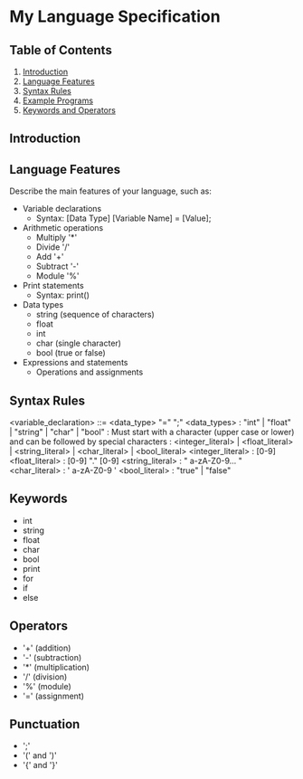 # My Language Specification

## Table of Contents

1. [Introduction](#introduction)
2. [Language Features](#language-features)
3. [Syntax Rules](#syntax-rules)
4. [Example Programs](#example-programs)
5. [Keywords and Operators](#keywords-and-operators)

## Introduction

## Language Features

Describe the main features of your language, such as:

- Variable declarations
  - Syntax: [Data Type] [Variable Name] = [Value];
- Arithmetic operations
  - Multiply '\*'
  - Divide '/'
  - Add '+'
  - Subtract '-'
  - Module '%'
- Print statements
  - Syntax: print()
- Data types
  - string (sequence of characters)
  - float
  - int
  - char (single character)
  - bool (true or false)
- Expressions and statements
  - Operations and assignments

## Syntax Rules

<variable_declaration> ::= <data_type> <identifier> "=" <expression> ";"
<data_types> : "int" | "float" | "string" | "char" | "bool"
<identifier> : Must start with a character (upper case or lower) and can be followed by special characters
<literal> : <integer_literal> | <float_literal> | <string_literal> | <char_literal> | <bool_literal>
<integer_literal> : [0-9]
<float_literal> : [0-9] "." [0-9]
<string_literal> : " a-zA-Z0-9... "
<char_literal> : ' a-zA-Z0-9 '
<bool_literal> : "true" | "false"

## Keywords

- int
- string
- float
- char
- bool
- print
- for
- if
- else

## Operators

- '+' (addition)
- '-' (subtraction)
- '\*' (multiplication)
- '/' (division)
- '%' (module)
- '=' (assignment)

## Punctuation

- ';'
- '(' and ')'
- '{' and '}'

